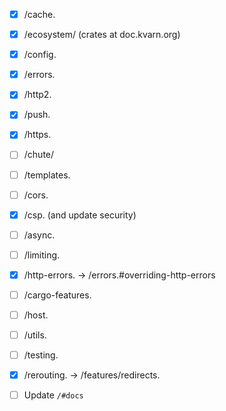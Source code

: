 - [x] /cache.
- [x] /ecosystem/ (crates at doc.kvarn.org)
- [x] /config.
- [x] /errors.
- [x] /http2.
- [x] /push.
- [x] /https.
- [ ] /chute/
- [ ] /templates.
- [ ] /cors.
- [x] /csp. (and update security)
- [ ] /async.
- [ ] /limiting.
- [x] /http-errors. -> /errors.#overriding-http-errors
- [ ] /cargo-features.
- [ ] /host.
- [ ] /utils.
- [ ] /testing.
- [x] /rerouting. -> /features/redirects.

- [ ] Update `/#docs`
